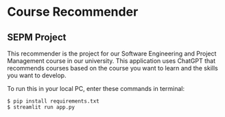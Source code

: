# Course Recommender

## SEPM Project
This recommender is the project for our Software Engineering and Project Management course in our university.
This application uses ChatGPT that recommends courses based on the course you want to learn and the skills you want to develop.

To run this in your local PC, enter these commands in terminal:
```
$ pip install requirements.txt
$ streamlit run app.py
```
